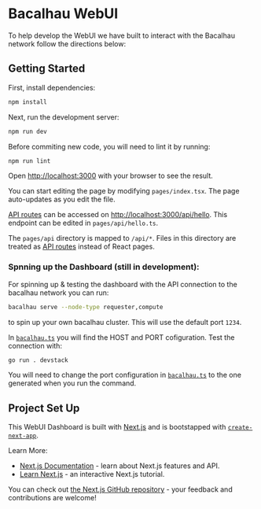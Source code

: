 # Bacalhau WebUI

To help develop the WebUI we have built to interact with the Bacalhau network follow the directions below:

## Getting Started

First, install dependencies:

```bash
npm install
```

Next, run the development server:

```bash
npm run dev
```

Before commiting new code, you will need to lint it by running:

```bash
npm run lint
```

Open [http://localhost:3000](http://localhost:3000) with your browser to see the result.

You can start editing the page by modifying `pages/index.tsx`. The page auto-updates as you edit the file.

[API routes](https://nextjs.org/docs/api-routes/introduction) can be accessed on [http://localhost:3000/api/hello](http://localhost:3000/api/hello). This endpoint can be edited in `pages/api/hello.ts`.

The `pages/api` directory is mapped to `/api/*`. Files in this directory are treated as [API routes](https://nextjs.org/docs/api-routes/introduction) instead of React pages.

### Spnning up the Dashboard (still in development):
For spinning up & testing the dashboard with the API connection to the bacalhau network you can run:

```bash
bacalhau serve --node-type requester,compute
``` 

to spin up your own bacalhau cluster. This will use the default port `1234`.

In [`bacalhau.ts`](https://github.com/bacalhau-project/bacalhau/blob/e61b1ebb669043b8b4113437b3035064c0d28f46/dashboard/src/pages/api/bacalhau.ts) you will find the HOST and PORT cofiguration. Test the connection with: 

```bash
go run . devstack
``` 
You will need to change the port configuration in [`bacalhau.ts`](https://github.com/bacalhau-project/bacalhau/blob/e61b1ebb669043b8b4113437b3035064c0d28f46/dashboard/src/pages/api/bacalhau.ts) to the one generated when you run the command.

## Project Set Up

This WebUI Dashboard is built with [Next.js](https://nextjs.org/) and is bootstapped with [`create-next-app`](https://github.com/vercel/next.js/tree/canary/packages/create-next-app).

Learn More:
- [Next.js Documentation](https://nextjs.org/docs) - learn about Next.js features and API.
- [Learn Next.js](https://nextjs.org/learn) - an interactive Next.js tutorial.

You can check out [the Next.js GitHub repository](https://github.com/vercel/next.js/) - your feedback and contributions are welcome!
